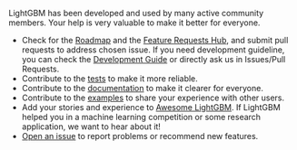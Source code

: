 LightGBM has been developed and used by many active community members. Your help is very valuable to make it better for everyone.

- Check for the [Roadmap](https://github.com/microsoft/LightGBM/projects/1) and the [Feature Requests Hub](https://github.com/microsoft/LightGBM/issues/2302), and submit pull requests to address chosen issue. If you need development guideline, you can check the [Development Guide](https://github.com/microsoft/LightGBM/blob/master/docs/Development-Guide.rst) or directly ask us in Issues/Pull Requests.
- Contribute to the [tests](https://github.com/microsoft/LightGBM/tree/master/tests) to make it more reliable.
- Contribute to the [documentation](https://github.com/microsoft/LightGBM/tree/master/docs) to make it clearer for everyone.
- Contribute to the [examples](https://github.com/microsoft/LightGBM/tree/master/examples) to share your experience with other users.
- Add your stories and experience to [Awesome LightGBM](https://github.com/microsoft/LightGBM/blob/master/examples/README.md). If LightGBM helped you in a machine learning competition or some research application, we want to hear about it!
- [Open an issue](https://github.com/microsoft/LightGBM/issues) to report problems or recommend new features.
